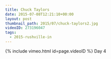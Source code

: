 ```yaml
---
title: Chuck Taylors
date: 2015-07-08T12:21:10+00:00
layout: post
thumbnail_path: 2015/07/chuck-taylors2.jpg
videoID: 273196047
tags:
  - 2015-rushville-in
---
```

{% include vimeo.html id=page.videoID %}
Day 4